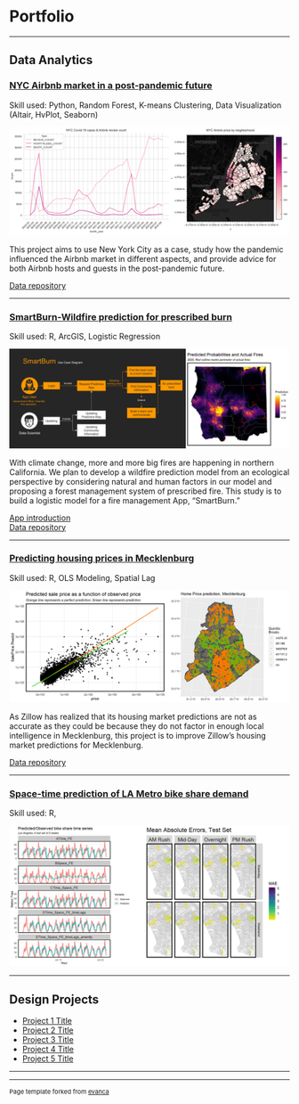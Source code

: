 # Portfolio

---

## Data Analytics

### [NYC Airbnb market in a post-pandemic future](https://shujingyi.github.io/NYC-Airbnb-blog/)
Skill used: Python, Random Forest, K-means Clustering, Data Visualization (Altair, HvPlot, Seaborn)

<img src="images/Airbnb.jpg?raw=true"/>

This project aims to use New York City as a case, study how the pandemic influenced the Airbnb market in different aspects, and provide advice for both Airbnb hosts and guests in the post-pandemic future.

[Data repository](https://github.com/ShujingYi/NYC-Airbnb-market-in-a-post-pandemic-future)

---
### [SmartBurn-Wildfire prediction for prescribed burn](https://htmlpreview.github.io/?https://github.com/ShujingYi/California-Wildfire/blob/main/Wildfire_Shujing%20%26%20Yuehui.html)  
Skill used: R, ArcGIS, Logistic Regression

<img src="images/wildfire.jpg?raw=true"/>

With climate change, more and more big fires are happening in northern California. We plan to develop a wildfire prediction model from an ecological perspective by considering natural and human factors in our model and proposing a forest management system of prescribed fire. This study is to build a logistic model for a fire management App, “SmartBurn.” 

[App introduction](https://youtu.be/mcidHTk65sk)                 
[Data repository](https://github.com/ShujingYi/California-Wildfire)

---
### [Predicting housing prices in Mecklenburg](https://htmlpreview.github.io/?https://github.com/ShujingYi/Midterm-Predicting-Housing-Prices/blob/main/opendata_wrangling_SY_Final.html)  
Skill used: R, OLS Modeling, Spatial Lag

<img src="images/housing.jpg?raw=true"/>

As Zillow has realized that its housing market predictions are not as accurate as they could be because they do not factor in enough local intelligence in Mecklenburg, this project is to improve Zillow’s housing market predictions for Mecklenburg.

[Data repository](https://github.com/ShujingYi/Midterm-Predicting-Housing-Prices)

---
### [Space-time prediction of LA Metro bike share demand](https://htmlpreview.github.io/?https://github.com/ShujingYi/LA-bike-share-prediction/blob/main/Bike_Share_Time_Space_2019_SY.html)  
Skill used: R, 

<img src="images/bike_share.jpg?raw=true"/>



---

## Design Projects

- [Project 1 Title](http://example.com/)
- [Project 2 Title](http://example.com/)
- [Project 3 Title](http://example.com/)
- [Project 4 Title](http://example.com/)
- [Project 5 Title](http://example.com/)

---




---
<p style="font-size:11px">Page template forked from <a href="https://github.com/evanca/quick-portfolio">evanca</a></p>
<!-- Remove above link if you don't want to attibute -->
